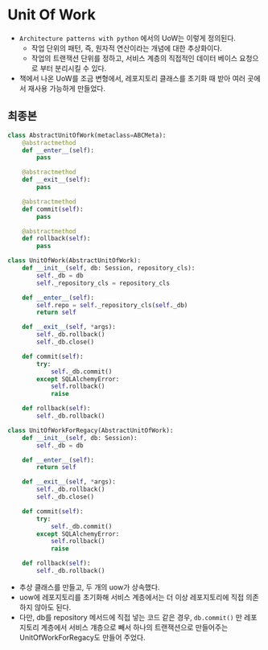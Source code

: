 # Unit Of Work
- `Architecture patterns with python` 에서의 UoW는 이렇게 정의된다.
    - 작업 단위의 패턴, 즉, 원자적 연산이라는 개념에 대한 추상화이다.
    - 작업의 트랜잭션 단위를 정하고, 서비스 계층의 직접적인 데이터 베이스 요청으로 부터 분리시킬 수 있다.
- 책에서 나온 UoW를 조금 변형에서, 레포지토리 클래스를 초기화 때 받아 여러 곳에서 재사용 가능하게 만들었다.

## 최종본
```python
class AbstractUnitOfWork(metaclass=ABCMeta):
    @abstractmethod
    def __enter__(self):
        pass

    @abstractmethod
    def __exit__(self):
        pass

    @abstractmethod
    def commit(self):
        pass

    @abstractmethod
    def rollback(self):
        pass

class UnitOfWork(AbstractUnitOfWork):
    def __init__(self, db: Session, repository_cls):
        self._db = db
        self._repository_cls = repository_cls

    def __enter__(self):
        self.repo = self._repository_cls(self._db)
        return self

    def __exit__(self, *args):
        self._db.rollback()
        self._db.close()

    def commit(self):
        try:
            self._db.commit()
        except SQLAlchemyError:
            self.rollback()
            raise

    def rollback(self):
        self._db.rollback()

class UnitOfWorkForRegacy(AbstractUnitOfWork):
    def __init__(self, db: Session):
        self._db = db

    def __enter__(self):
        return self

    def __exit__(self, *args):
        self._db.rollback()
        self._db.close()

    def commit(self):
        try:
            self._db.commit()
        except SQLAlchemyError:
            self.rollback()
            raise

    def rollback(self):
        self._db.rollback() 
```
- 추상 클래스를 만들고, 두 개의 uow가 상속했다.
- uow에 레포지토리를 초기화해 서비스 계층에서는 더 이상 레포지토리에 직접 의존하지 않아도 된다.
- 다만, db를 repository 메서드에 직접 넣는 코드 같은 경우, `db.commit()` 만 레포지토리 계층에서 서비스 걔층으로 빼서 하나의 트랜잭션으로 만들어주는 UnitOfWorkForRegacy도 만들어 주었다.